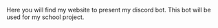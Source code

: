 Here you will find my website to present my discord bot. 
This bot will be used for my school project. 